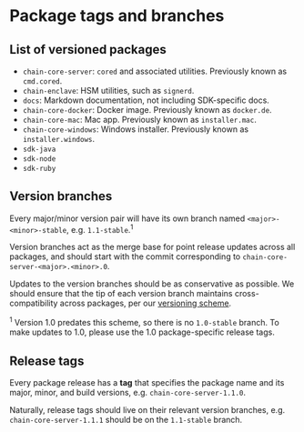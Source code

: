 # Package tags and branches

## List of versioned packages

- `chain-core-server`: `cored` and associated utilities. Previously known as `cmd.cored`.
- `chain-enclave`: HSM utilities, such as `signerd`.
- `docs`: Markdown documentation, not including SDK-specific docs.
- `chain-core-docker`: Docker image. Previously known as `docker.de`.
- `chain-core-mac`: Mac app. Previously known as `installer.mac`.
- `chain-core-windows`: Windows installer. Previously known as `installer.windows`.
- `sdk-java`
- `sdk-node`
- `sdk-ruby`

## Version branches

Every major/minor version pair will have its own branch named `<major>-<minor>-stable`, e.g. `1.1-stable`.<sup>1</sup>

Version branches act as the merge base for point release updates across all packages, and should start with the commit corresponding to `chain-core-server-<major>.<minor>.0`.

Updates to the version branches should be as conservative as possible. We should ensure that the tip of each version branch maintains cross-compatibility across packages, per our [versioning scheme](../core/reference/versioning.md).

<sup>1</sup> Version 1.0 predates this scheme, so there is no `1.0-stable` branch. To make updates to 1.0, please use the 1.0 package-specific release tags.

## Release tags

Every package release has a **tag** that specifies the package name and its major, minor, and build versions, e.g. `chain-core-server-1.1.0`.

Naturally, release tags should live on their relevant version branches, e.g. `chain-core-server-1.1.1` should be on the `1.1-stable` branch.
